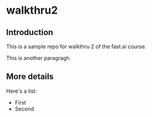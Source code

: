# walkthru2

## Introduction


This is a sample repo for walkthru 2 of the fast.ai course.

This is another paragragh.

## More details

Here's a list:

- First
- Second
